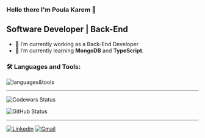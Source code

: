 ### Hello there I'm Poula Karem 👋

## Software Developer | Back-End

<!-- Here are some ideas to get you started: -->

- 🌱 I’m currently working as a Back-End Developer
- 🔭 I’m currently learning **MongoDB** and **TypeScript**.

<!--
- 👯 I’m looking to collaborate on ...
- 🤔 I’m looking for help with ...
- 💬 Ask me about ...
- 📫 How to reach me: ...
- 😄 Pronouns: ...
- ⚡ Fun fact: ...
wordpress
MongoDB
ts
-->

### :hammer_and_wrench: Languages and Tools:

![languages&tools](https://skillicons.dev/icons?i=js,nodejs,express,postgres,postman,npm,git,github,linux,vscode)
***
![Codewars Status](https://github.r2v.ch/codewars?user=PoulaKarem&name=true&hide_clan=true&top_languages=true&stroke=%23b362ff&theme=default)

![GitHub Status](https://github-readme-stats.vercel.app/api?username=Poula-Karem&theme=transparent&show)
***
[![Linkedin](https://img.shields.io/badge/LinkedIn-blue?style=flat-square&logo=linkedin)](https://www.linkedin.com/in/poula-karem)
[![Gmail](https://img.shields.io/badge/Email-white?style=flat-square&logo=gmail)](mailto:paulakaremp@gmail.com)

<!-- ![Leet Code](https://leetcard.jacoblin.cool/poula-karemp?theme=dark) -->
<!-- ![Top Languages](https://github-readme-stats-git-masterrstaa-rickstaa.vercel.app/api/top-langs/?username=Poula-Karem&layout=compact&theme=transparent&show) -->

